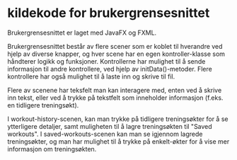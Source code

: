 # kildekode for brukergrensesnittet

Brukergrensesnittet er laget med JavaFX og FXML.

Brukergrensesnittet består av flere scener som er koblet til hverandre ved hjelp av diverse knapper, og hver scene har en egen kontroller-klasse som håndterer logikk og funksjoner.
Kontrollerne har mulighet til å sende informasjon til andre kontrollere, ved hjelp av initData()-metoder. Flere kontrollere har også mulighet til å laste inn og skrive til fil.

Flere av scenene har teksfelt man kan interagere med, enten ved å skrive inn tekst, eller ved å trykke på tekstfelt som inneholder informasjon (f.eks. en tidligere treningsøkt).

I workout-history-scenen, kan man trykke på tidligere treningsøkter for å se ytterligere detaljer, samt muligheten til å lagre treningsøkten til "Saved workouts".
I saved-workouts-scenen kan man se igjennom lagrede treningsøkter, og man har mulighet til å trykke på enkelt-økter for å vise mer informasjon om treningsøkten.